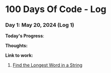 # 100 Days Of Code - Log

### Day 1: May 20, 2024 (Log 1)

**Today's Progress**: 

**Thoughts:** 

**Link to work:**
1. [Find the Longest Word in a String](https://www.freecodecamp.com/challenges/find-the-longest-word-in-a-string)

